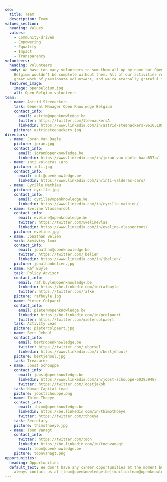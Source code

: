 ```yaml
---
seo:
  title: Team
  description: Team
values_section:
  heading: Values
  values:
    - Community-driven
    - Empowering
    - Equality
    - Impact
    - Transparency
volunteers:
  heading: Volunteers
  body: We have too many volunteers to sum them all up by name but Open Knowledge
    Belgium wouldn't be complete without them. All of our activities rely on the
    great work of passionate volunteers, and we're eternally grateful for that.
  featured_image:
    image: openbelgium.jpg
    alt: Open Belgium volunteers
team:
  - name: Astrid Steenackers
    task: General Manager Open Knowledge Belgium
    contact_info:
      email: astrid@openknowledge.be
      twitter: https://twitter.com/SteenackersA
      linkedin: https://www.linkedin.com/in/astrid-steenackers-96105195/
    picture: astridsteenackers.jpg
directors:
  - name: Joran Van Daele
    picture: joran.jpg
    contact_info:
      email: joran@openknowledge.be
      linkedin: https://www.linkedin.com/in/joran-van-daele-baab857b/
  - name: Inti Valderas Caro
    picture: inti.jpg
    contact_info:
      email: inti@openknowledge.be
      linkedin: https://www.linkedin.com/in/inti-valderas-caro/
  - name: Cyrille Mathieu
    picture: cyrille.jpg
    contact_info:
      email: cyrille@openknowledge.be
      linkedin: https://www.linkedin.com/in/cyrille-mathieu/
  - name: Eveline Vlassenroot
    contact_info:
      email: eveline@openknowledge.be
      twitter: https://twitter.com/EvelineVlas
      linkedin: https://www.linkedin.com/in/eveline-vlassenroot/
    picture: eveline.jpg
  - name: Jonathan Beliën
    task: Activity lead
    contact_info:
      email: jonathan@openknowledge.be
      twitter: https://twitter.com/jbelien
      linkedin: https://www.linkedin.com/in/jbelien/
    picture: jonathanbelien.jpg
  - name: Raf Buyle
    task: Policy Advisor
    contact_info:
      email: raf.buyle@openknowledge.be
      linkedin: https://be.linkedin.com/in/rafbuyle
      twitter: https://twitter.com/rafke
    picture: rafbuyle.jpg
  - name: Pieter Colpaert
    contact_info:
      email: pieter@openknowledge.be
      linkedin: https://be.linkedin.com/in/pcolpaert
      twitter: https://twitter.com/pietercolpaert
    task: Activity Lead
    picture: pietercolpaert.jpg
  - name: Bert Jehoul
    contact_info:
      email: bert@openknowledge.be
      twitter: https://twitter.com/jeborsel
      linkedin: https://www.linkedin.com/in/bertjehoul/
    picture: bertjehoul.jpg
    task: Treasurer
  - name: Joost Schouppe
    contact_info:
      email: joost@openknowledge.be
      linkedin: https://www.linkedin.com/in/joost-schouppe-60393948/
      twitter: https://twitter.com/joostjakob
    task: Human Capital Lead
    picture: joostschouppe.png
  - name: Thimo Thoeye
    contact_info:
      email: thimo@openknowledge.be
      linkedin: https://be.linkedin.com/in/thimothoeye
      twitter: https://twitter.com/tthoeye
    task: Secretary
    picture: thimothoeye.jpg
  - name: Toon Vanagt
    contact_info:
      twitter: https://twitter.com/toon
      linkedin: https://be.linkedin.com/in/toonvanagt
      email: toon@openknowledge.be
    picture: toonvanagt.png
opportunities:
  heading: Opportunities
  default_text: We don't have any career opportunities at the moment but you can
    always contact us at [team@openknowledge.be](mailto:team@openknowledge.be).
---
```

